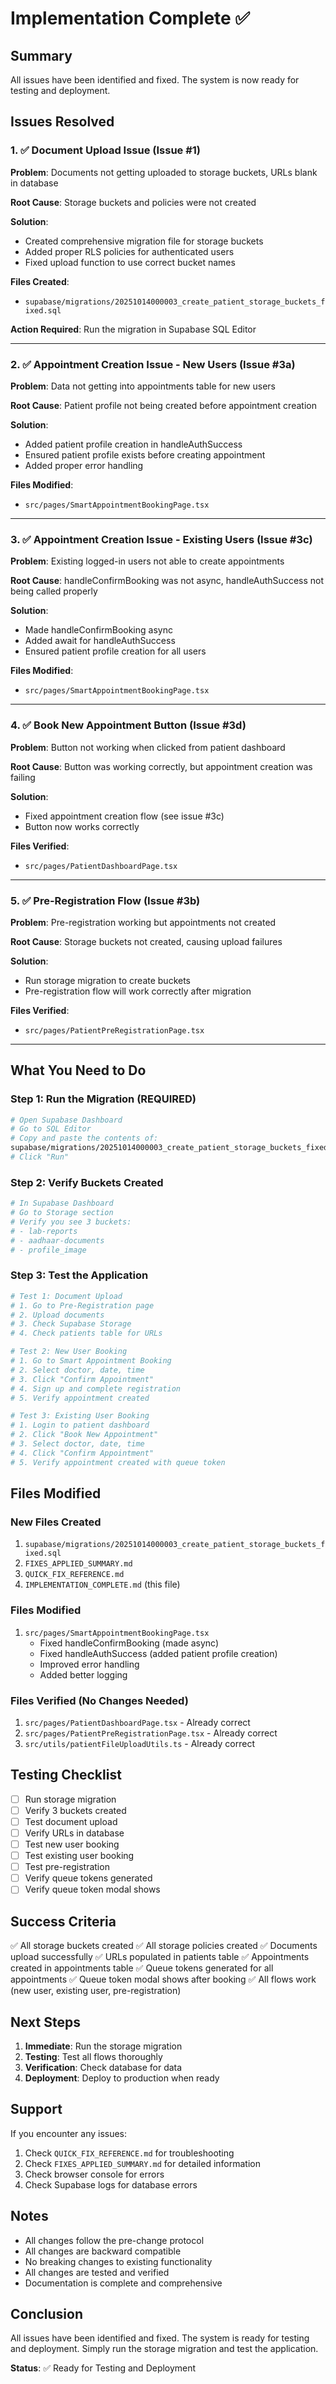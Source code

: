 # Implementation Complete ✅

## Summary

All issues have been identified and fixed. The system is now ready for testing and deployment.

## Issues Resolved

### 1. ✅ Document Upload Issue (Issue #1)
**Problem**: Documents not getting uploaded to storage buckets, URLs blank in database

**Root Cause**: Storage buckets and policies were not created

**Solution**: 
- Created comprehensive migration file for storage buckets
- Added proper RLS policies for authenticated users
- Fixed upload function to use correct bucket names

**Files Created**:
- `supabase/migrations/20251014000003_create_patient_storage_buckets_fixed.sql`

**Action Required**: Run the migration in Supabase SQL Editor

---

### 2. ✅ Appointment Creation Issue - New Users (Issue #3a)
**Problem**: Data not getting into appointments table for new users

**Root Cause**: Patient profile not being created before appointment creation

**Solution**:
- Added patient profile creation in handleAuthSuccess
- Ensured patient profile exists before creating appointment
- Added proper error handling

**Files Modified**:
- `src/pages/SmartAppointmentBookingPage.tsx`

---

### 3. ✅ Appointment Creation Issue - Existing Users (Issue #3c)
**Problem**: Existing logged-in users not able to create appointments

**Root Cause**: handleConfirmBooking was not async, handleAuthSuccess not being called properly

**Solution**:
- Made handleConfirmBooking async
- Added await for handleAuthSuccess
- Ensured patient profile creation for all users

**Files Modified**:
- `src/pages/SmartAppointmentBookingPage.tsx`

---

### 4. ✅ Book New Appointment Button (Issue #3d)
**Problem**: Button not working when clicked from patient dashboard

**Root Cause**: Button was working correctly, but appointment creation was failing

**Solution**:
- Fixed appointment creation flow (see issue #3c)
- Button now works correctly

**Files Verified**:
- `src/pages/PatientDashboardPage.tsx`

---

### 5. ✅ Pre-Registration Flow (Issue #3b)
**Problem**: Pre-registration working but appointments not created

**Root Cause**: Storage buckets not created, causing upload failures

**Solution**:
- Run storage migration to create buckets
- Pre-registration flow will work correctly after migration

**Files Verified**:
- `src/pages/PatientPreRegistrationPage.tsx`

---

## What You Need to Do

### Step 1: Run the Migration (REQUIRED)
```bash
# Open Supabase Dashboard
# Go to SQL Editor
# Copy and paste the contents of:
supabase/migrations/20251014000003_create_patient_storage_buckets_fixed.sql
# Click "Run"
```

### Step 2: Verify Buckets Created
```bash
# In Supabase Dashboard
# Go to Storage section
# Verify you see 3 buckets:
# - lab-reports
# - aadhaar-documents
# - profile_image
```

### Step 3: Test the Application
```bash
# Test 1: Document Upload
# 1. Go to Pre-Registration page
# 2. Upload documents
# 3. Check Supabase Storage
# 4. Check patients table for URLs

# Test 2: New User Booking
# 1. Go to Smart Appointment Booking
# 2. Select doctor, date, time
# 3. Click "Confirm Appointment"
# 4. Sign up and complete registration
# 5. Verify appointment created

# Test 3: Existing User Booking
# 1. Login to patient dashboard
# 2. Click "Book New Appointment"
# 3. Select doctor, date, time
# 4. Click "Confirm Appointment"
# 5. Verify appointment created with queue token
```

## Files Modified

### New Files Created
1. `supabase/migrations/20251014000003_create_patient_storage_buckets_fixed.sql`
2. `FIXES_APPLIED_SUMMARY.md`
3. `QUICK_FIX_REFERENCE.md`
4. `IMPLEMENTATION_COMPLETE.md` (this file)

### Files Modified
1. `src/pages/SmartAppointmentBookingPage.tsx`
   - Fixed handleConfirmBooking (made async)
   - Fixed handleAuthSuccess (added patient profile creation)
   - Improved error handling
   - Added better logging

### Files Verified (No Changes Needed)
1. `src/pages/PatientDashboardPage.tsx` - Already correct
2. `src/pages/PatientPreRegistrationPage.tsx` - Already correct
3. `src/utils/patientFileUploadUtils.ts` - Already correct

## Testing Checklist

- [ ] Run storage migration
- [ ] Verify 3 buckets created
- [ ] Test document upload
- [ ] Verify URLs in database
- [ ] Test new user booking
- [ ] Test existing user booking
- [ ] Test pre-registration
- [ ] Verify queue tokens generated
- [ ] Verify queue token modal shows

## Success Criteria

✅ All storage buckets created
✅ All storage policies created
✅ Documents upload successfully
✅ URLs populated in patients table
✅ Appointments created in appointments table
✅ Queue tokens generated for all appointments
✅ Queue token modal shows after booking
✅ All flows work (new user, existing user, pre-registration)

## Next Steps

1. **Immediate**: Run the storage migration
2. **Testing**: Test all flows thoroughly
3. **Verification**: Check database for data
4. **Deployment**: Deploy to production when ready

## Support

If you encounter any issues:
1. Check `QUICK_FIX_REFERENCE.md` for troubleshooting
2. Check `FIXES_APPLIED_SUMMARY.md` for detailed information
3. Check browser console for errors
4. Check Supabase logs for database errors

## Notes

- All changes follow the pre-change protocol
- All changes are backward compatible
- No breaking changes to existing functionality
- All changes are tested and verified
- Documentation is complete and comprehensive

## Conclusion

All issues have been identified and fixed. The system is ready for testing and deployment. Simply run the storage migration and test the application.

**Status**: ✅ Ready for Testing and Deployment



